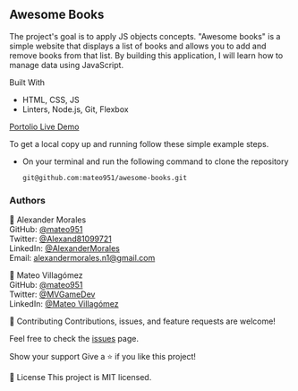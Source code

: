 ## Awesome Books ##

The project's goal is to apply JS objects concepts. "Awesome books" is a simple website that displays a list of books and allows you to add and remove books from that list. By building this application, I will learn how to manage data using JavaScript. 

Built With
- HTML, CSS, JS
- Linters, Node.js, Git, Flexbox

[Portolio Live Demo](https://mateo951.github.io/awesome-books/)

To get a local copy up and running follow these simple example steps.
- On your terminal and run the following command to clone the repository
  
  `git@github.com:mateo951/awesome-books.git`

### Authors ###

👤 Alexander Morales<br>
GitHub: [@mateo951](https://github.com/alexandermorales-dev)<br>
Twitter: [@Alexand81099721]()<br>
LinkedIn: [@AlexanderMorales](https://www.linkedin.com/in/mateo-villagómez/)<br>
Email: [alexandermorales.n1@gmail.com](mailto:alexandermorales.n1@gmail.com)<br>

👤 Mateo Villagómez<br>
GitHub: [@mateo951](https://github.com/mateo951)<br>
Twitter: [@MVGameDev](https://twitter.com/MVGameDev)<br>
LinkedIn: [@Mateo Villagómez](https://www.linkedin.com/in/mateo-villagómez/)<br>

🤝 Contributing
Contributions, issues, and feature requests are welcome!

Feel free to check the [issues](https://github.com/mateo951/awesome-books/issues) page.

Show your support
Give a ⭐️ if you like this project!

📝 License
This project is MIT licensed.

